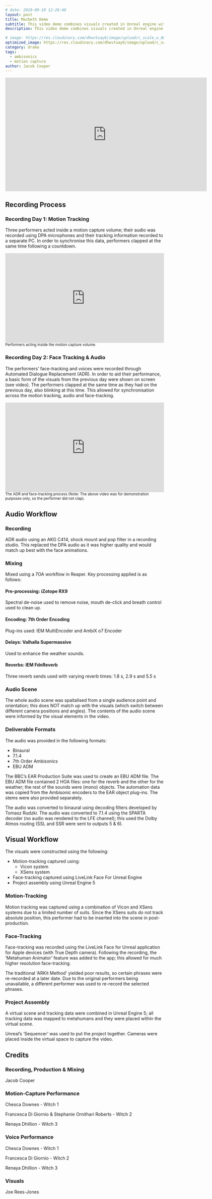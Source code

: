 ```yaml
---
# date: 2010-09-10 12:26:40
layout: post
title: Macbeth Demo
subtitle: This video demo combines visuals created in Unreal engine with a 7OA mix of a performance of Act I Scene I from Macbeth.
description: This video demo combines visuals created in Unreal engine with a 7OA mix of a performance of Act I Scene I from Macbeth.

# image: https://res.cloudinary.com/dhwvtuay6/image/upload/c_scale,w_800/v1706023027/Mc_4kSnapshot_inuqi9.png
optimized_image: https://res.cloudinary.com/dhwvtuay6/image/upload/c_scale,w_360/v1706023027/Mc_4kSnapshot_inuqi9.png
category: drama
tags:
  - ambisonics
  - motion capture
author: Jacob Cooper
---
```


<iframe
  id="ytplayer"
  type="text/html"
  width="640"
  height="360"
  src="https://www.youtube.com/embed/eH_KaW04hfI?autoplay=0"
  frameborder="0"
  allowfullscreen
></iframe>

## Recording Process

### Recording Day 1: Motion Tracking

Three performers acted inside a motion capture volume; their audio was recorded using DPA microphones and their tracking information recorded to a separate PC. In order to synchronise this data, performers clapped at the same time following a countdown.

<iframe
  src="https://player.cloudinary.com/embed/?public_id=macbeth_mocap&cloud_name=dhwvtuay6"
  width="640"
  height="360" 
  style="height: auto; width: 100%; aspect-ratio: 640 / 360;"
  allow="autoplay; fullscreen; encrypted-media; picture-in-picture"
  allowfullscreen
  frameborder="0"
></iframe>
<sup>Performers acting inside the motion capture volume.</sup>

### Recording Day 2: Face Tracking & Audio

The performers’ face-tracking and voices were recorded through Automated Dialogue Replacement (ADR). In order to aid their performance, a basic form of the visuals from the previous day were shown on screen (see video). The performers clapped at the same time as they had on the previous day, also blinking at this time. This allowed for synchronisation across the motion tracking, audio and face-tracking.

<iframe
  src="https://player.cloudinary.com/embed/?public_id=macbeth_facetrack&cloud_name=dhwvtuay6"
  width="640"
  height="360" 
  style="height: auto; width: 100%; aspect-ratio: 640 / 360;"
  allow="autoplay; fullscreen; encrypted-media; picture-in-picture"
  allowfullscreen
  frameborder="0"
></iframe>
<sup>The ADR and face-tracking process (Note: The above video was for demonstration purposes only, so the performer did not clap).</sup>

## Audio Workflow

### Recording

ADR audio using an AKG C414, shock mount and pop filter in a recording studio. This replaced the DPA audio as it was higher quality and would match up best with the face animations.

### Mixing

Mixed using a 7OA workflow in Reaper. Key processing applied is as follows:

#### Pre-processing: iZotope RX9

Spectral de-noise used to remove noise, mouth de-click and breath control used to clean up. 

#### Encoding: 7th Order Encoding

Plug-ins used: IEM MultiEncoder and AmbiX o7 Encoder

#### Delays: Valhalla Supermassive

Used to enhance the weather sounds.

#### Reverbs: IEM FdnReverb

Three reverb sends used with varying reverb times: 1.8 s, 2.9 s and 5.5 s

### Audio Scene

The whole audio scene was spaitalised from a single audience point and orientation; this does NOT match up with the visuals (which switch between different camera positions and angles). The contents of the audio scene were informed by the visual elements in the video.

### Deliverable Formats

The audio was provided in the following formats:

- Binaural
- 7.1.4
- 7th Order Ambisonics
- EBU ADM

The BBC’s EAR Production Suite was used to create an EBU ADM file. The EBU ADM file contained 2 HOA files: one for the reverb and the other for the weather; the rest of the sounds were (mono) objects. The automation data was copied from the Ambisonic encoders to the EAR object plug-ins. The stems were also provided separately.

The audio was converted to binaural using decoding filters developed by Tomasz Rudzki. The audio was converted to 7.1.4 using the SPARTA decoder (no audio was rendered to the LFE channel); this used the Dolby Atmos routing (SSL and SSR were sent to outputs 5 & 6).

## Visual Workflow

The visuals were constructed using the following:

- Motion-tracking captured using:
    - Vicon system
    - XSens system
- Face-tracking captured using LiveLink Face For Unreal Engine
- Project assembly using Unreal Engine 5

### Motion-Tracking

Motion tracking was captured using a combination of Vicon and XSens systems due to a limited number of suits. Since the XSens suits do not track absolute position, this performer had to be inserted into the scene in post-production.

### Face-Tracking

Face-tracking was recorded using the LiveLink Face for Unreal application for Apple devices (with True Depth camera). Following the recording, the ‘Metahuman Animator’ feature was added to the app; this allowed for much higher resolution face-tracking.

The traditional ‘ARKit Method’ yielded poor results, so certain phrases were re-recorded at a later date. Due to the original performers being unavailable, a different performer was used to re-record the selected phrases.

### Project Assembly

A virtual scene and tracking data were combined in Unreal Engine 5; all tracking data was mapped to metahumans and they were placed within the virtual scene.

Unreal’s ‘Sequencer’ was used to put the project together. Cameras were placed inside the virtual space to capture the video.

## Credits

### Recording, Production & Mixing

Jacob Cooper

### Motion-Capture Performance

Chesca Downes - Witch 1

Francesca Di Giornio & Stephanie Ornithari Roberts - Witch 2

Renaya Dhillion - Witch 3

### Voice Performance

Chesca Downes - Witch 1

Francesca Di Giornio - Witch 2

Renaya Dhillion - Witch 3

### Visuals

Joe Rees-Jones